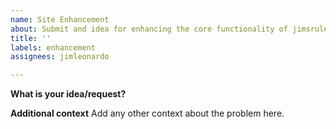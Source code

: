 ```yaml
---
name: Site Enhancement
about: Submit and idea for enhancing the core functionality of jimsrules.com
title: ''
labels: enhancement
assignees: jimleonardo

---
```


**What is your idea/request?**

**Additional context**
Add any other context about the problem here.
